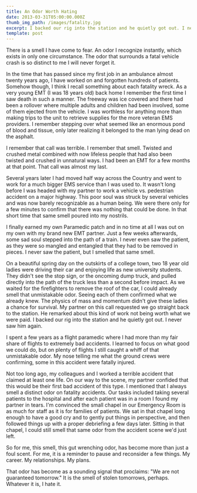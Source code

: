```yaml
---
title: An Odor Worth Hating
date: 2013-03-31T05:00:00.000Z
thumb_img_path: /images/fatality.jpg
excerpt: I backed our rig into the station and he quietly got out. I never saw him...
template: post
---
```

<p>There is a smell I have come to fear. An odor I recognize instantly, which exists in only one circumstance. The odor that surrounds a fatal vehicle crash is so distinct to me I will never forget it.</p>

<p>In the time that has passed since my first job in an ambulance almost twenty years ago, I have worked on and forgotten hundreds of patients. Somehow though, I think I recall something about each fatality wreck. As a very young EMT (I was 18 years old) back home I remember the first time I saw death in such a manner. The freeway was ice covered and there had been a rollover where multiple adults and children had been involved, some of them ejected from the vehicle. I was worthless for anything more than making trips to the unit to retrieve supplies for the more veteran EMS providers. I remember stepping over what seemed like an enormous pond of blood and tissue, only later realizing it belonged to the man lying dead on the asphalt.</p>

<p>I remember that call was terrible. I remember that smell. Twisted and crushed metal combined with now lifeless people that had also been twisted and crushed in unnatural ways. I had been an EMT for a few months at that point. That call was almost my last.</p>

<p>Several years later I had moved half way across the Country and went to work for a much bigger EMS service than I was used to. It wasn't long before I was headed with my partner to work a vehicle vs. pedestrian accident on a major highway. This poor soul was struck by several vehicles and was now barely recognizable as a human being. We were there only for a few minutes to confirm that there was nothing that could be done. In that short time that same smell poured into my nostrils.</p>

<p>I finally earned my own Paramedic patch and in no time at all I was out on my own with my brand new EMT partner. Just a few weeks afterwards, some sad soul stepped into the path of a train. I never even saw the patient, as they were so mangled and entangled that they had to be removed in pieces. I never saw the patient, but I smelled that same smell.</p>

<p>On a beautiful spring day on the outskirts of a college town, two 18 year old ladies were driving their car and enjoying life as new university students. They didn't see the stop sign, or the oncoming dump truck, and pulled directly into the path of the truck less than a second before impact. As we waited for the firefighters to remove the roof of the car, I could already smell that unmistakable odor. Seeing each of them confirmed what we already knew. The physics of mass and momentum didn't give these ladies a chance for survival. My partner on this call requested we go straight back to the station. He remarked about this kind of work not being worth what we were paid. I backed our rig into the station and he quietly got out. I never saw him again.</p>

<p>I spent a few years as a flight paramedic where I had more than my fair share of flights to extremely bad accidents. I learned to focus on what good we could do, but on plenty of flights I still caught a whiff of that unmistakable odor. My nose telling me what the ground crews were confirming, some in this accident were fatally injured.</p>

<p>Not too long ago, my colleagues and I worked a terrible accident that claimed at least one life. On our way to the scene, my partner confided that this would be their first bad accident of this type. I mentioned that I always smell a distinct odor on fatality accidents. Our tasks included taking several patients to the hospital and after each patient was in a room I found my partner in tears. I'm convinced the small chapel in our Emergency Room is as much for staff as it is for families of patients. We sat in that chapel long enough to have a good cry and to gently put things in perspective, and then followed things up with a proper debriefing a few days later. Sitting in that chapel, I could still smell that same odor from the accident scene we'd just left.</p>

<p>So for me, this smell, this gut wrenching odor, has become more than just a foul scent. For me, it is a reminder to pause and reconsider a few things. My career. My relationships. My plans.</p>

<p>That odor has become as a sounding signal that proclaims: "We are not guaranteed tomorrow." It is the smell of stolen tomorrows, perhaps. Whatever it is, I hate it.</p>
